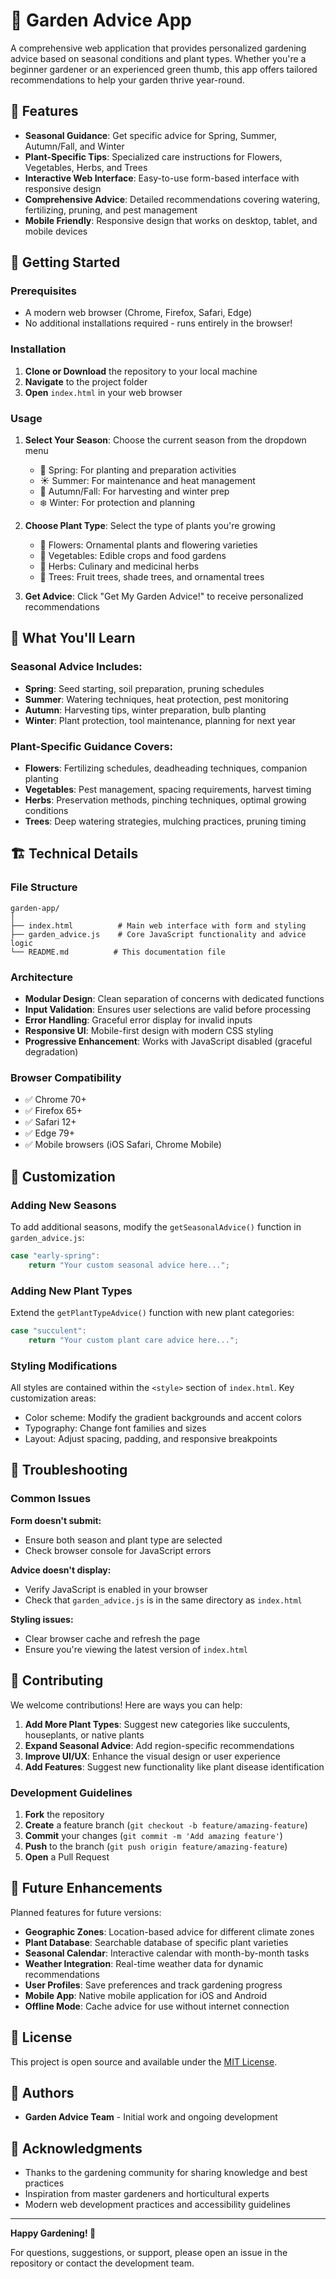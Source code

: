 # 🌱 Garden Advice App

A comprehensive web application that provides personalized gardening advice based on seasonal conditions and plant types. Whether you're a beginner gardener or an experienced green thumb, this app offers tailored recommendations to help your garden thrive year-round.

## 🌟 Features

- **Seasonal Guidance**: Get specific advice for Spring, Summer, Autumn/Fall, and Winter
- **Plant-Specific Tips**: Specialized care instructions for Flowers, Vegetables, Herbs, and Trees
- **Interactive Web Interface**: Easy-to-use form-based interface with responsive design
- **Comprehensive Advice**: Detailed recommendations covering watering, fertilizing, pruning, and pest management
- **Mobile Friendly**: Responsive design that works on desktop, tablet, and mobile devices

## 🚀 Getting Started

### Prerequisites

- A modern web browser (Chrome, Firefox, Safari, Edge)
- No additional installations required - runs entirely in the browser!

### Installation

1. **Clone or Download** the repository to your local machine
2. **Navigate** to the project folder
3. **Open** `index.html` in your web browser

### Usage

1. **Select Your Season**: Choose the current season from the dropdown menu
   - 🌸 Spring: For planting and preparation activities
   - ☀️ Summer: For maintenance and heat management
   - 🍂 Autumn/Fall: For harvesting and winter prep
   - ❄️ Winter: For protection and planning

2. **Choose Plant Type**: Select the type of plants you're growing
   - 🌺 Flowers: Ornamental plants and flowering varieties
   - 🥕 Vegetables: Edible crops and food gardens
   - 🌿 Herbs: Culinary and medicinal herbs
   - 🌳 Trees: Fruit trees, shade trees, and ornamental trees

3. **Get Advice**: Click "Get My Garden Advice!" to receive personalized recommendations

## 🎯 What You'll Learn

### Seasonal Advice Includes:
- **Spring**: Seed starting, soil preparation, pruning schedules
- **Summer**: Watering techniques, heat protection, pest monitoring
- **Autumn**: Harvesting tips, winter preparation, bulb planting
- **Winter**: Plant protection, tool maintenance, planning for next year

### Plant-Specific Guidance Covers:
- **Flowers**: Fertilizing schedules, deadheading techniques, companion planting
- **Vegetables**: Pest management, spacing requirements, harvest timing
- **Herbs**: Preservation methods, pinching techniques, optimal growing conditions
- **Trees**: Deep watering strategies, mulching practices, pruning timing

## 🏗️ Technical Details

### File Structure
```
garden-app/
│
├── index.html          # Main web interface with form and styling
├── garden_advice.js    # Core JavaScript functionality and advice logic
└── README.md          # This documentation file
```

### Architecture

- **Modular Design**: Clean separation of concerns with dedicated functions
- **Input Validation**: Ensures user selections are valid before processing
- **Error Handling**: Graceful error display for invalid inputs
- **Responsive UI**: Mobile-first design with modern CSS styling
- **Progressive Enhancement**: Works with JavaScript disabled (graceful degradation)

### Browser Compatibility

- ✅ Chrome 70+
- ✅ Firefox 65+
- ✅ Safari 12+
- ✅ Edge 79+
- ✅ Mobile browsers (iOS Safari, Chrome Mobile)

## 🎨 Customization

### Adding New Seasons
To add additional seasons, modify the `getSeasonalAdvice()` function in `garden_advice.js`:

```javascript
case "early-spring":
    return "Your custom seasonal advice here...";
```

### Adding New Plant Types
Extend the `getPlantTypeAdvice()` function with new plant categories:

```javascript
case "succulent":
    return "Your custom plant care advice here...";
```

### Styling Modifications
All styles are contained within the `<style>` section of `index.html`. Key customization areas:
- Color scheme: Modify the gradient backgrounds and accent colors
- Typography: Change font families and sizes
- Layout: Adjust spacing, padding, and responsive breakpoints

## 🐛 Troubleshooting

### Common Issues

**Form doesn't submit:**
- Ensure both season and plant type are selected
- Check browser console for JavaScript errors

**Advice doesn't display:**
- Verify JavaScript is enabled in your browser
- Check that `garden_advice.js` is in the same directory as `index.html`

**Styling issues:**
- Clear browser cache and refresh the page
- Ensure you're viewing the latest version of `index.html`

## 🤝 Contributing

We welcome contributions! Here are ways you can help:

1. **Add More Plant Types**: Suggest new categories like succulents, houseplants, or native plants
2. **Expand Seasonal Advice**: Add region-specific recommendations
3. **Improve UI/UX**: Enhance the visual design or user experience
4. **Add Features**: Suggest new functionality like plant disease identification

### Development Guidelines

1. **Fork** the repository
2. **Create** a feature branch (`git checkout -b feature/amazing-feature`)
3. **Commit** your changes (`git commit -m 'Add amazing feature'`)
4. **Push** to the branch (`git push origin feature/amazing-feature`)
5. **Open** a Pull Request

## 🔮 Future Enhancements

Planned features for future versions:

- **Geographic Zones**: Location-based advice for different climate zones
- **Plant Database**: Searchable database of specific plant varieties
- **Seasonal Calendar**: Interactive calendar with month-by-month tasks
- **Weather Integration**: Real-time weather data for dynamic recommendations
- **User Profiles**: Save preferences and track gardening progress
- **Mobile App**: Native mobile application for iOS and Android
- **Offline Mode**: Cache advice for use without internet connection

## 📝 License

This project is open source and available under the [MIT License](LICENSE).

## 👥 Authors

- **Garden Advice Team** - Initial work and ongoing development

## 🙏 Acknowledgments

- Thanks to the gardening community for sharing knowledge and best practices
- Inspiration from master gardeners and horticultural experts
- Modern web development practices and accessibility guidelines

---

**Happy Gardening! 🌱**

For questions, suggestions, or support, please open an issue in the repository or contact the development team.